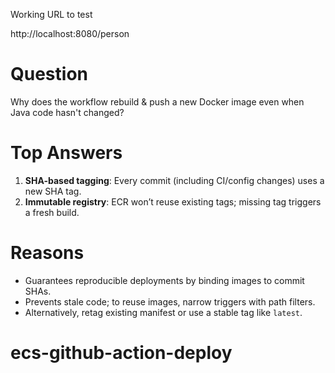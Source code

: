 Working URL to test


http://localhost:8080/person

# Question

Why does the workflow rebuild & push a new Docker image even when Java code hasn't changed?

# Top Answers

1. **SHA-based tagging**: Every commit (including CI/config changes) uses a new SHA tag.
2. **Immutable registry**: ECR won’t reuse existing tags; missing tag triggers a fresh build.

# Reasons

* Guarantees reproducible deployments by binding images to commit SHAs.
* Prevents stale code; to reuse images, narrow triggers with path filters.
* Alternatively, retag existing manifest or use a stable tag like `latest`.
# ecs-github-action-deploy
